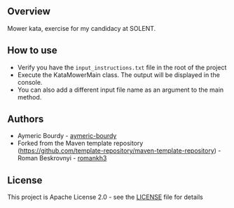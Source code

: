 ## Overview
Mower kata, exercise for my candidacy at SOLENT.

## How to use
- Verify you have the `input_instructions.txt` file in the root of the project
- Execute the KataMowerMain class. The output will be displayed in the console.
- You can also add a different input file name as an argument to the main method.

## Authors
* Aymeric Bourdy - [aymeric-bourdy](https://github.com/AymericBdy)
* Forked from the Maven template repository (https://github.com/template-repository/maven-template-repository) - Roman Beskrovnyi - [romankh3](https://github.com/romankh3)

## License
This project is Apache License 2.0 - see the [LICENSE](LICENSE) file for details

